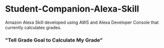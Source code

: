 # Student-Companion-Alexa-Skill

Amazon Alexa Skill developed using AWS and Alexa Developer Console that currently calculates grades.

### "Tell Grade Goal to Calculate My Grade"
